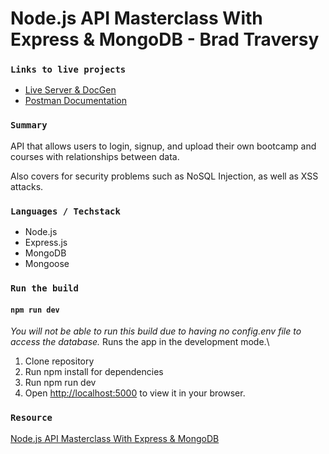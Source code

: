 
# Node.js API Masterclass With Express & MongoDB - Brad Traversy

### `Links to live projects`
- [Live Server & DocGen](https://dev-camper-api.onrender.com/)
- [Postman Documentation](https://documenter.getpostman.com/view/21556195/2s8YYFridV)

### `Summary`

API that allows users to login, signup, and upload their own bootcamp and courses with relationships between data.

Also covers for security problems such as NoSQL Injection, as well as XSS attacks.

### `Languages / Techstack`

- Node.js
- Express.js
- MongoDB
- Mongoose

### `Run the build`

#### `npm run dev`
*You will not be able to run this build due to having no config.env file to access the database.*
Runs the app in the development mode.\
1. Clone repository
2. Run npm install for dependencies
3. Run npm run dev
2. Open [http://localhost:5000](http://localhost:5000) to view it in your browser.

### `Resource`
[Node.js API Masterclass With Express & MongoDB](https://www.udemy.com/course/nodejs-api-masterclass/)
